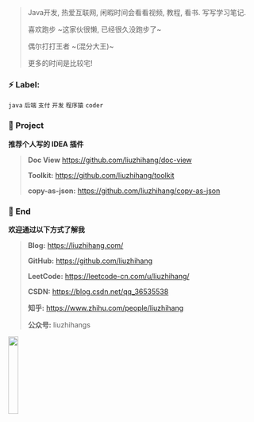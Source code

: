 > Java开发, 热爱互联网, 闲暇时间会看看视频, 教程, 看书. 写写学习笔记.
>
> 喜欢跑步 ~这家伙很懒, 已经很久没跑步了~
>
> 偶尔打打王者 ~(混分大王)~
>
> 更多的时间是比较宅!

### ⚡ Label:

`java`  `后端`  `支付`  `开发`  `程序猿`  `coder`

### :pushpin: Project

**推荐个人写的 IDEA 插件**

> **Doc View** https://github.com/liuzhihang/doc-view
>
> **Toolkit:** https://github.com/liuzhihang/toolkit
>
> **copy-as-json:** https://github.com/liuzhihang/copy-as-json

### 💬 End

**欢迎通过以下方式了解我**

> **Blog:** https://liuzhihang.com/
>
> **GitHub:** https://github.com/liuzhihang
>
> **LeetCode:** https://leetcode-cn.com/u/liuzhihang/
>
> **CSDN:** https://blog.csdn.net/qq_36535538
>
> **知乎:** https://www.zhihu.com/people/liuzhihang
>
> **公众号:** liuzhihangs

<img src="https://liuzhihang.com/oss/pic/wechat.jpg"  width="20%" height="20%" />


